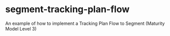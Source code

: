 # segment-tracking-plan-flow
An example of how to implement a Tracking Plan Flow to Segment (Maturity Model Level 3)
